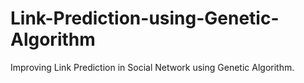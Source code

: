 # Link-Prediction-using-Genetic-Algorithm
Improving Link Prediction in Social Network using Genetic Algorithm.
